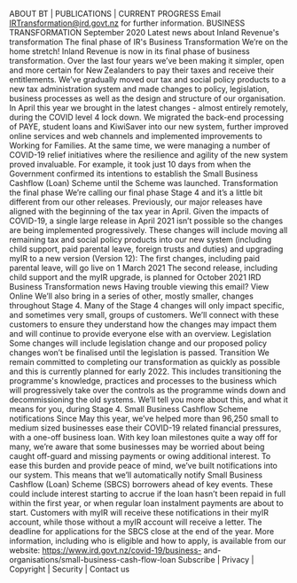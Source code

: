 ABOUT BT | PUBLICATIONS | CURRENT PROGRESS Email IRTransformation@ird.govt.nz for further information. BUSINESS TRANSFORMATION September 2020 Latest news about Inland Revenue's transformation The final phase of IR's Business Transformation We’re on the home stretch! Inland Revenue is now in its final phase of business transformation. Over the last four years we’ve been making it simpler, open and more certain for New Zealanders to pay their taxes and receive their entitlements. We’ve gradually moved our tax and social policy products to a new tax administration system and made changes to policy, legislation, business processes as well as the design and structure of our organisation. In April this year we brought in the latest changes - almost entirely remotely, during the COVID level 4 lock down. We migrated the back-end processing of PAYE, student loans and KiwiSaver into our new system, further improved online services and web channels and implemented improvements to Working for Families. At the same time, we were managing a number of COVID-19 relief initiatives where the resilience and agility of the new system proved invaluable. For example, it took just 10 days from when the Government confirmed its intentions to establish the Small Business Cashflow (Loan) Scheme until the Scheme was launched. Transformation the final phase We’re calling our final phase Stage 4 and it’s a little bit different from our other releases. Previously, our major releases have aligned with the beginning of the tax year in April. Given the impacts of COVID-19, a single large release in April 2021 isn’t possible so the changes are being implemented progressively. These changes will include moving all remaining tax and social policy products into our new system (including child support, paid parental leave, foreign trusts and duties) and upgrading myIR to a new version (Version 12): The first changes, including paid parental leave, will go live on 1 March 2021 The second release, including child support and the myIR upgrade, is planned for October 2021 IRD Business Transformation news Having trouble viewing this email? View Online We’ll also bring in a series of other, mostly smaller, changes throughout Stage 4. Many of the Stage 4 changes will only impact specific, and sometimes very small, groups of customers. We’ll connect with these customers to ensure they understand how the changes may impact them and will continue to provide everyone else with an overview. Legislation Some changes will include legislation change and our proposed policy changes won’t be finalised until the legislation is passed. Transition We remain committed to completing our transformation as quickly as possible and this is currently planned for early 2022. This includes transitioning the programme's knowledge, practices and processes to the business which will progressively take over the controls as the programme winds down and decommissioning the old systems. We’ll tell you more about this, and what it means for you, during Stage 4. Small Business Cashflow Scheme notifications Since May this year, we’ve helped more than 96,250 small to medium sized businesses ease their COVID-19 related financial pressures, with a one-off business loan. With key loan milestones quite a way off for many, we’re aware that some businesses may be worried about being caught off-guard and missing payments or owing additional interest. To ease this burden and provide peace of mind, we’ve built notifications into our system. This means that we’ll automatically notify Small Business Cashflow (Loan) Scheme (SBCS) borrowers ahead of key events. These could include interest starting to accrue if the loan hasn’t been repaid in full within the first year, or when regular loan instalment payments are about to start. Customers with myIR will receive these notifications in their myIR account, while those without a myIR account will receive a letter. The deadline for applications for the SBCS close at the end of the year. More information, including who is eligible and how to apply, is available from our website: https://www.ird.govt.nz/covid-19/business- and-organisations/small-business-cash-flow-loan Subscribe | Privacy | Copyright | Security | Contact us